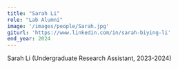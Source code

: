 ```yaml
---
title: "Sarah Li"
role: "Lab Alumni"
image: '/images/people/Sarah.jpg'
giturl: 'https://www.linkedin.com/in/sarah-biying-li'
end_year: 2024
---
```

Sarah Li (Undergraduate Research Assistant, 2023-2024)